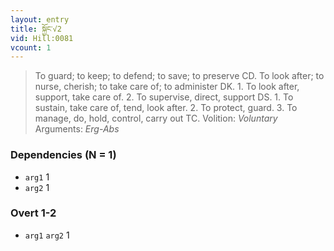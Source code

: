 ```yaml
---
layout: entry
title: སྐྱོང་√2
vid: Hill:0081
vcount: 1
---
```

> To guard; to keep; to defend; to save; to preserve CD\. To look after; to nurse, cherish; to take care of; to administer DK\. 1\. To look after, support, take care of\. 2\. To supervise, direct, support DS\. 1\. To sustain, take care of, tend, look after\. 2\. To protect, guard\. 3\. To manage, do, hold, control, carry out TC\.
> Volition: _Voluntary_
> Arguments: _Erg-Abs_


### Dependencies (N = 1)
* `arg1` 1
* `arg2` 1


### Overt 1-2
* `arg1` `arg2` 1
